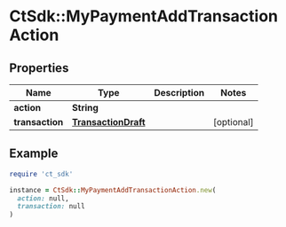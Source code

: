 # CtSdk::MyPaymentAddTransactionAction

## Properties

| Name | Type | Description | Notes |
| ---- | ---- | ----------- | ----- |
| **action** | **String** |  |  |
| **transaction** | [**TransactionDraft**](TransactionDraft.md) |  | [optional] |

## Example

```ruby
require 'ct_sdk'

instance = CtSdk::MyPaymentAddTransactionAction.new(
  action: null,
  transaction: null
)
```

